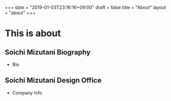 +++
date = "2019-01-03T23:16:16+09:00"
draft = false
title = "About"
layout = "about"
+++

# This is about

## Soichi Mizutani Biography
- Bio

## Soichi Mizutani Design Office
- Company Info
